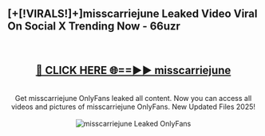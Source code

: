 <h2>[+[!VIRALS!]+]misscarriejune Leaked Video Viral On Social X Trending Now - 66uzr</h2>
<br>
<div align="center">
<h2><a href="https://libra.edu.pl?misscarriejune" rel="nofollow">🔴 CLICK HERE 🌐==►► misscarriejune</a></h2>
<br>
Get misscarriejune OnlyFans leaked all content. Now you can access all videos and pictures of misscarriejune OnlyFans. New Updated Files 2025!
<br>
<br>
<a href="https://libra.edu.pl?misscarriejune" rel="nofollow" data-target="animated-image.originalLink"><img src="https://i.ibb.co.com/WyWwxjT/player-gif2.gif" alt="misscarriejune Leaked OnlyFans" style="max-width: 100%; display: inline-block;" data-target="animated-image.originalImage"></a>
</div>
<br>